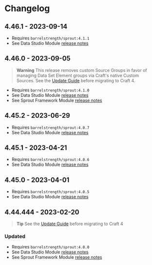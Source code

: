 # Changelog

## 4.46.1 - 2023-09-14

- Requires `barrelstrength/sprout:4.1.1`
- See Data Studio Module [release notes][#411datastudio]

[#411datastudio]: https://github.com/barrelstrength/sprout/blob/4.1.1/CHANGELOG/CHANGELOG-DATA-STUDIO.md

## 4.46.0 - 2023-09-05

> **Warning**
> This release removes custom Source Groups in favor of managing Data Set Element groups via Craft's native Custom Sources. See the [Update Guide][#410upgrade] before migrating to Craft 4.

- Requires `barrelstrength/sprout:4.1.0`
- See Data Studio Module [release notes][#410datastudio]
- See Sprout Framework Module [release notes][#410core]

[#410upgrade]: https://sprout.barrelstrengthdesign.com/docs/craft-v4/updates/4.46.0-data-studio.html
[#410datastudio]: https://github.com/barrelstrength/sprout/blob/4.1.0/CHANGELOG/CHANGELOG-DATA-STUDIO.md
[#410core]: https://github.com/barrelstrength/sprout/blob/4.1.0/CHANGELOG/CHANGELOG-CORE.md

## 4.45.2 - 2023-06-29

- Requires `barrelstrength/sprout:4.0.7`
- See Data Studio Module [release notes][#407datastudio]

[#407datastudio]: https://github.com/barrelstrength/sprout/blob/4.0.7/CHANGELOG/CHANGELOG-DATA-STUDIO.md


## 4.45.1 - 2023-04-21

- Requires `barrelstrength/sprout:4.0.6`
- See Data Studio Module [release notes][#406datastudio]

[#406datastudio]: https://github.com/barrelstrength/sprout/blob/4.0.6/CHANGELOG/CHANGELOG-DATA-STUDIO.md

## 4.45.0 - 2023-04-01

- Requires `barrelstrength/sprout:4.0.5`
- See Data Studio Module [release notes][#405datastudio]

[#405datastudio]: https://github.com/barrelstrength/sprout/blob/4.0.5/CHANGELOG/CHANGELOG-DATA-STUDIO.md

## 4.44.444 - 2023-02-20

> **Tip**
> See the [Update Guide][#400upgrade] before migrating to Craft 4

### Updated

- Requires `barrelstrength/sprout:4.0.0`
- See Data Studio Module [release notes][#400datastudio]
- See Sprout Framework Module [release notes][#400core]

[#400upgrade]: https://sprout.barrelstrengthdesign.com/docs/craft-v4/updates/4.44.444-data-studio.html

[#400datastudio]: https://github.com/barrelstrength/sprout/blob/4.0.0/CHANGELOG/CHANGELOG-DATA-STUDIO.md

[#400core]: https://github.com/barrelstrength/sprout/blob/4.0.0/CHANGELOG/CHANGELOG-CORE.md
